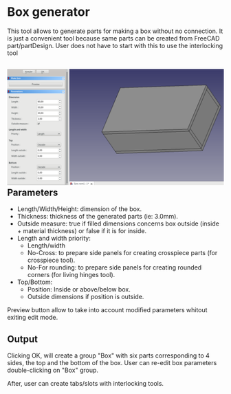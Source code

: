 Box generator
===========

This tool allows to generate parts for making a box without no connection. 
It is just a convenient tool because same parts can be created from FreeCAD part/partDesign. User does not have to start with this to use the interlocking tool

![Illustration](imgs/box_generator/overview.png)
<br>
Parameters
--------
 * Length/Width/Height: dimension of the box.
 * Thickness: thickness of the generated parts (ie: 3.0mm).
 * Outside measure: true if filled dimensions concerns box outside (inside + material thickness) or false if it is for inside.
 * Length and width priority:
    * Length/width
    * No-Cross: to prepare side panels for creating crosspiece parts (for crosspiece tool).
    * No-For rounding: to prepare side panels for creating rounded corners (for living hinges tool).
 * Top/Bottom:
    * Position: Inside or above/below box.
    * Outside dimensions if position is outside.

Preview button allow to take into account modified parameters whitout exiting edit mode.

Output
--------

Clicking OK, will create a group "Box" with six parts corresponding to 4 sides, the top and the bottom of the box.
User can re-edit box parameters double-clicking on "Box" group.

After, user can create tabs/slots with interlocking tools.


